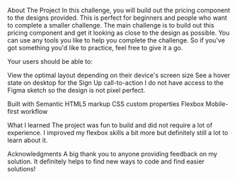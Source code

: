 About The Project
In this challenge, you will build out the pricing component to the designs provided. This is perfect for beginners and people who want to complete a smaller challenge. The main challenge is to build out this pricing component and get it looking as close to the design as possible. You can use any tools you like to help you complete the challenge. So if you've got something you'd like to practice, feel free to give it a go.

Your users should be able to:

View the optimal layout depending on their device's screen size
See a hover state on desktop for the Sign Up call-to-action
I do not have access to the Figma sketch so the design is not pixel perfect.

Built with
Semantic HTML5 markup
CSS custom properties
Flexbox
Mobile-first workflow

What I learned
The project was fun to build and did not require a lot of experience. I improved my flexbox skills a bit more but definitely still a lot to learn about it.

Acknowledgments
A big thank you to anyone providing feedback on my solution. It definitely helps to find new ways to code and find easier solutions!

